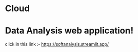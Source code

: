 # Cloud
#  Data Analysis web application!
click in this link :- https://softanalysis.streamlit.app/
